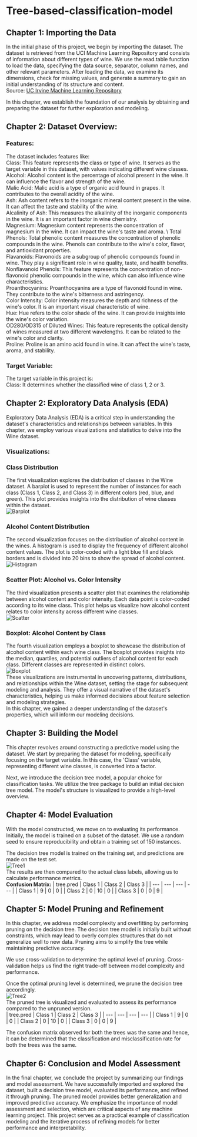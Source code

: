 # Tree-based-classification-model

## Chapter 1: Importing the Data
In the initial phase of this project, we begin by importing the dataset. The dataset is retrieved from the UCI Machine Learning Repository and consists of information about different types of wine. We use the read.table function to load the data, specifying the data source, separator, column names, and other relevant parameters. After loading the data, we examine its dimensions, check for missing values, and generate a summary to gain an initial understanding of its structure and content. \
Source: [UC Irvine Machine Learning Repository](https://archive.ics.uci.edu/)


In this chapter, we establish the foundation of our analysis by obtaining and preparing the dataset for further exploration and modeling.

## Chapter 2: Dataset Overview:
### Features: 
The dataset includes features like: \
Class: This feature represents the class or type of wine. It serves as the target variable in this dataset, with values indicating different wine classes. \
Alcohol: Alcohol content is the percentage of alcohol present in the wine. It can influence the flavor and strength of the wine. \
Malic Acid: Malic acid is a type of organic acid found in grapes. It contributes to the overall acidity of the wine. \
Ash: Ash content refers to the inorganic mineral content present in the wine. It can affect the taste and stability of the wine. \
Alcalinity of Ash: This measures the alkalinity of the inorganic components in the wine. It is an important factor in wine chemistry. \
Magnesium: Magnesium content represents the concentration of magnesium in the wine. It can impact the wine's taste and aroma. \ 
Total Phenols: Total phenolic content measures the concentration of phenolic compounds in the wine. Phenols can contribute to the wine's color, flavor, and antioxidant properties. \
Flavanoids: Flavonoids are a subgroup of phenolic compounds found in wine. They play a significant role in wine quality, taste, and health benefits. \
Nonflavanoid Phenols: This feature represents the concentration of non-flavonoid phenolic compounds in the wine, which can also influence wine characteristics. \
Proanthocyanins: Proanthocyanins are a type of flavonoid found in wine. They contribute to the wine's bitterness and astringency. \
Color Intensity: Color intensity measures the depth and richness of the wine's color. It is an important visual characteristic of wine. \
Hue: Hue refers to the color shade of the wine. It can provide insights into the wine's color variation. \
OD280/OD315 of Diluted Wines: This feature represents the optical density of wines measured at two different wavelengths. It can be related to the wine's color and clarity. \
Proline: Proline is an amino acid found in wine. It can affect the wine's taste, aroma, and stability.

### Target Variable:
The target variable in this project is: \
Class: It determines whether the classified wine of class 1, 2 or 3.

## Chapter 2: Exploratory Data Analysis (EDA)
Exploratory Data Analysis (EDA) is a critical step in understanding the dataset's characteristics and relationships between variables. In this chapter, we employ various visualizations and statistics to delve into the Wine dataset.

### Visualizations:
### Class Distribution
The first visualization explores the distribution of classes in the Wine dataset. A barplot is used to represent the number of instances for each class (Class 1, Class 2, and Class 3) in different colors (red, blue, and green). This plot provides insights into the distribution of wine classes within the dataset. \
![Barplot](wine-bar.png)
### Alcohol Content Distribution
The second visualization focuses on the distribution of alcohol content in the wines. A histogram is used to display the frequency of different alcohol content values. The plot is color-coded with a light blue fill and black borders and is divided into 20 bins to show the spread of alcohol content. \
![Histogram](wine-hist.png)
### Scatter Plot: Alcohol vs. Color Intensity
The third visualization presents a scatter plot that examines the relationship between alcohol content and color intensity. Each data point is color-coded according to its wine class. This plot helps us visualize how alcohol content relates to color intensity across different wine classes. \
![Scatter](wine-scat.png)
### Boxplot: Alcohol Content by Class
The fourth visualization employs a boxplot to showcase the distribution of alcohol content within each wine class. The boxplot provides insights into the median, quartiles, and potential outliers of alcohol content for each class. Different classes are represented in distinct colors. \
![Boxplot](wine-box.png) \
These visualizations are instrumental in uncovering patterns, distributions, and relationships within the Wine dataset, setting the stage for subsequent modeling and analysis. They offer a visual narrative of the dataset's characteristics, helping us make informed decisions about feature selection and modeling strategies. \
In this chapter, we gained a deeper understanding of the dataset's properties, which will inform our modeling decisions.

## Chapter 3: Building the Model
This chapter revolves around constructing a predictive model using the dataset. We start by preparing the dataset for modeling, specifically focusing on the target variable. In this case, the 'Class' variable, representing different wine classes, is converted into a factor.


Next, we introduce the decision tree model, a popular choice for classification tasks. We utilize the tree package to build an initial decision tree model. The model's structure is visualized to provide a high-level overview.


## Chapter 4: Model Evaluation
With the model constructed, we move on to evaluating its performance. Initially, the model is trained on a subset of the dataset. We use a random seed to ensure reproducibility and obtain a training set of 150 instances.


The decision tree model is trained on the training set, and predictions are made on the test set.  \
![Tree1](wine-tree.png) \
The results are then compared to the actual class labels, allowing us to calculate performance metrics. \
**Confusion Matrix:**
| tree.pred | Class 1 | Class 2 | Class 3 |
| --- | --- | --- | --- |
| Class 1 | 9 | 0 | 0 |
| Class 2 | 0 | 10 | 0 |
| Class 3 | 0 | 0 | 9 |
## Chapter 5: Model Pruning and Refinement
In this chapter, we address model complexity and overfitting by performing pruning on the decision tree. The decision tree model is initially built without constraints, which may lead to overly complex structures that do not generalize well to new data. Pruning aims to simplify the tree while maintaining predictive accuracy.

We use cross-validation to determine the optimal level of pruning. Cross-validation helps us find the right trade-off between model complexity and performance.


Once the optimal pruning level is determined, we prune the decision tree accordingly. \
![Tree2](wine-pruned-tree.png) \
The pruned tree is visualized and evaluated to assess its performance compared to the unpruned version. \
| tree.pred | Class 1 | Class 2 | Class 3 |
| --- | --- | --- | --- |
| Class 1 | 9 | 0 | 0 |
| Class 2 | 0 | 10 | 0 |
| Class 3 | 0 | 0 | 9 |

The confusion matrix observed for both the trees was the same and hence, it can be determined that the classification and misclassification rate for both the trees was the same.

## Chapter 6: Conclusion and Model Assessment
In the final chapter, we conclude the project by summarizing our findings and model assessment. We have successfully imported and explored the dataset, built a decision tree model, evaluated its performance, and refined it through pruning. The pruned model provides better generalization and improved predictive accuracy. We emphasize the importance of model assessment and selection, which are critical aspects of any machine learning project. This project serves as a practical example of classification modeling and the iterative process of refining models for better performance and interpretability.

